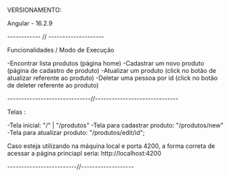 VERSIONAMENTO:

Angular - 16.2.9

------------ // --------------------

Funcionalidades / Modo de Execução

  -Encontrar lista produtos (página home)
  -Cadastrar um novo produto (página de cadastro de produto)
  -Atualizar um produto (click no botão de atualizar referente ao produto)
  -Deletar uma pessoa por id (click no botão de deleter referente ao produto)

------------------------------//------------------------------

 Telas :

 -Tela inicial: "/" | "/produtos"
 -Tela para cadastrar produto: "/produtos/new"
 -Tela para atualizar produto: "/produtos/edit/id";


Caso esteja utilizando na máquina local e porta 4200, a forma correta de acessar a página princiapl seria: http://localhost:4200

-------------------------//-------------------

